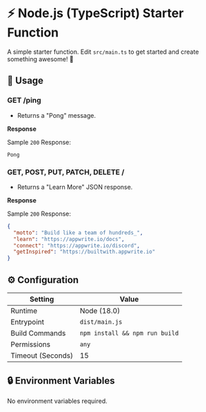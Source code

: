 # ⚡ Node.js (TypeScript) Starter Function

A simple starter function. Edit `src/main.ts` to get started and create something awesome! 🚀

## 🧰 Usage

### GET /ping

- Returns a "Pong" message.

**Response**

Sample `200` Response:

```text
Pong
```

### GET, POST, PUT, PATCH, DELETE /

- Returns a "Learn More" JSON response.

**Response**

Sample `200` Response:

```json
{
  "motto": "Build like a team of hundreds_",
  "learn": "https://appwrite.io/docs",
  "connect": "https://appwrite.io/discord",
  "getInspired": "https://builtwith.appwrite.io"
}
```

## ⚙️ Configuration

| Setting           | Value                          |
| ----------------- | ------------------------------ |
| Runtime           | Node (18.0)                    |
| Entrypoint        | `dist/main.js`                 |
| Build Commands    | `npm install && npm run build` |
| Permissions       | `any`                          |
| Timeout (Seconds) | 15                             |

## 🔒 Environment Variables

No environment variables required.
